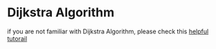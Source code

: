 # Dijkstra Algorithm

if you are not familiar with Dijkstra Algorithm, please check this [helpful tutorail](https://www.youtube.com/watch?v=XB4MIexjvY0&ab_channel=AbdulBari)
